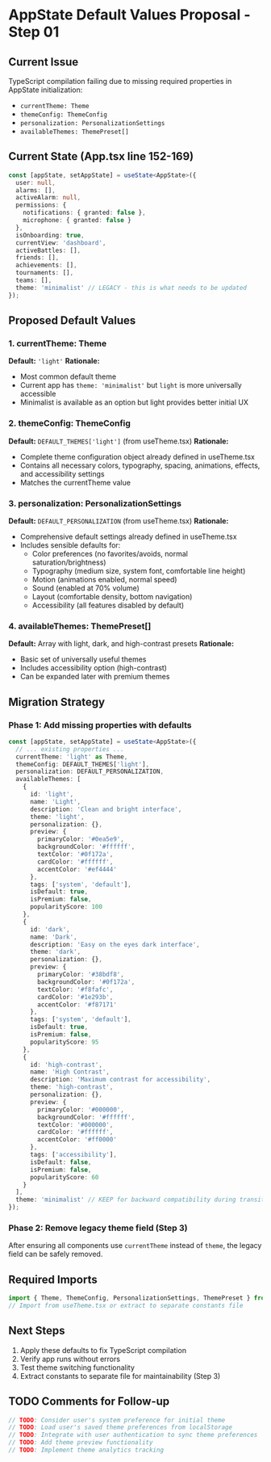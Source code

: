 # AppState Default Values Proposal - Step 01

## Current Issue
TypeScript compilation failing due to missing required properties in AppState initialization:
- `currentTheme: Theme`
- `themeConfig: ThemeConfig`
- `personalization: PersonalizationSettings`
- `availableThemes: ThemePreset[]`

## Current State (App.tsx line 152-169)
```typescript
const [appState, setAppState] = useState<AppState>({
  user: null,
  alarms: [],
  activeAlarm: null,
  permissions: {
    notifications: { granted: false },
    microphone: { granted: false }
  },
  isOnboarding: true,
  currentView: 'dashboard',
  activeBattles: [],
  friends: [],
  achievements: [],
  tournaments: [],
  teams: [],
  theme: 'minimalist' // LEGACY - this is what needs to be updated
});
```

## Proposed Default Values

### 1. currentTheme: Theme
**Default:** `'light'`
**Rationale:** 
- Most common default theme
- Current app has `theme: 'minimalist'` but `light` is more universally accessible
- Minimalist is available as an option but light provides better initial UX

### 2. themeConfig: ThemeConfig
**Default:** `DEFAULT_THEMES['light']` (from useTheme.tsx)
**Rationale:**
- Complete theme configuration object already defined in useTheme.tsx
- Contains all necessary colors, typography, spacing, animations, effects, and accessibility settings
- Matches the currentTheme value

### 3. personalization: PersonalizationSettings
**Default:** `DEFAULT_PERSONALIZATION` (from useTheme.tsx)
**Rationale:**
- Comprehensive default settings already defined in useTheme.tsx
- Includes sensible defaults for:
  - Color preferences (no favorites/avoids, normal saturation/brightness)
  - Typography (medium size, system font, comfortable line height)
  - Motion (animations enabled, normal speed)
  - Sound (enabled at 70% volume)
  - Layout (comfortable density, bottom navigation)
  - Accessibility (all features disabled by default)

### 4. availableThemes: ThemePreset[]
**Default:** Array with light, dark, and high-contrast presets
**Rationale:**
- Basic set of universally useful themes
- Includes accessibility option (high-contrast)
- Can be expanded later with premium themes

## Migration Strategy

### Phase 1: Add missing properties with defaults
```typescript
const [appState, setAppState] = useState<AppState>({
  // ... existing properties ...
  currentTheme: 'light' as Theme,
  themeConfig: DEFAULT_THEMES['light'],
  personalization: DEFAULT_PERSONALIZATION,
  availableThemes: [
    {
      id: 'light',
      name: 'Light',
      description: 'Clean and bright interface',
      theme: 'light',
      personalization: {},
      preview: {
        primaryColor: '#0ea5e9',
        backgroundColor: '#ffffff', 
        textColor: '#0f172a',
        cardColor: '#ffffff',
        accentColor: '#ef4444'
      },
      tags: ['system', 'default'],
      isDefault: true,
      isPremium: false,
      popularityScore: 100
    },
    {
      id: 'dark',
      name: 'Dark',
      description: 'Easy on the eyes dark interface',
      theme: 'dark',
      personalization: {},
      preview: {
        primaryColor: '#38bdf8',
        backgroundColor: '#0f172a',
        textColor: '#f8fafc',
        cardColor: '#1e293b',
        accentColor: '#f87171'
      },
      tags: ['system', 'default'],
      isDefault: true,
      isPremium: false,
      popularityScore: 95
    },
    {
      id: 'high-contrast',
      name: 'High Contrast',
      description: 'Maximum contrast for accessibility',
      theme: 'high-contrast',
      personalization: {},
      preview: {
        primaryColor: '#000000',
        backgroundColor: '#ffffff',
        textColor: '#000000',
        cardColor: '#ffffff',
        accentColor: '#ff0000'
      },
      tags: ['accessibility'],
      isDefault: false,
      isPremium: false,
      popularityScore: 60
    }
  ],
  theme: 'minimalist' // KEEP for backward compatibility during transition
});
```

### Phase 2: Remove legacy theme field (Step 3)
After ensuring all components use `currentTheme` instead of `theme`, the legacy field can be safely removed.

## Required Imports
```typescript
import { Theme, ThemeConfig, PersonalizationSettings, ThemePreset } from './types';
// Import from useTheme.tsx or extract to separate constants file
```

## Next Steps
1. Apply these defaults to fix TypeScript compilation
2. Verify app runs without errors
3. Test theme switching functionality
4. Extract constants to separate file for maintainability (Step 3)

## TODO Comments for Follow-up
```typescript
// TODO: Consider user's system preference for initial theme
// TODO: Load user's saved theme preferences from localStorage
// TODO: Integrate with user authentication to sync theme preferences
// TODO: Add theme preview functionality
// TODO: Implement theme analytics tracking
```